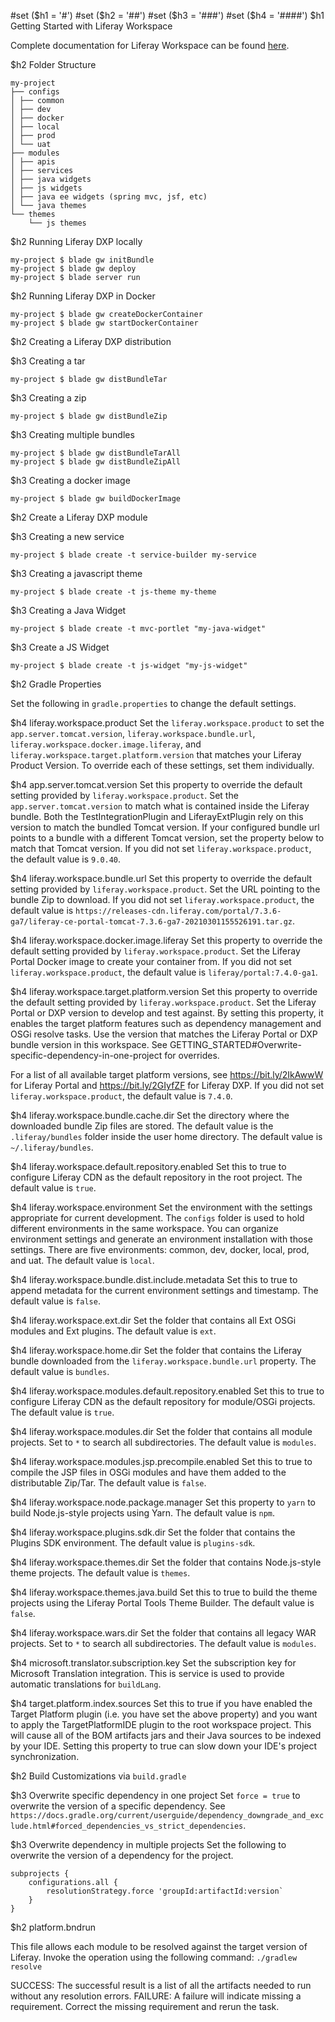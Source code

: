 #set ($h1 = '#')
#set ($h2 = '##')
#set ($h3 = '###')
#set ($h4 = '####')
$h1 Getting Started with Liferay Workspace

Complete documentation for Liferay Workspace can be found
[here](https://learn.liferay.com/dxp/7.x/en/developing-applications/tooling/liferay-workspace.html).

$h2 Folder Structure
```
my-project
├── configs
│ ├── common
│ ├── dev
│ ├── docker
│ ├── local
│ ├── prod
│ └── uat
├── modules
│ ├── apis
│ ├── services
│ ├── java widgets
│ ├── js widgets
│ ├── java ee widgets (spring mvc, jsf, etc)
│ └── java themes
└── themes
    └── js themes
```

$h2 Running Liferay DXP locally
```
my-project $ blade gw initBundle
my-project $ blade gw deploy
my-project $ blade server run
```
$h2 Running Liferay DXP in Docker
```
my-project $ blade gw createDockerContainer
my-project $ blade gw startDockerContainer
```

$h2 Creating a Liferay DXP distribution

$h3 Creating a tar
```
my-project $ blade gw distBundleTar
```

$h3 Creating a zip
```
my-project $ blade gw distBundleZip
```

$h3 Creating multiple bundles
```
my-project $ blade gw distBundleTarAll
my-project $ blade gw distBundleZipAll
```

$h3 Creating a docker image
```
my-project $ blade gw buildDockerImage
```

$h2 Create a Liferay DXP module

$h3 Creating a new service
```
my-project $ blade create -t service-builder my-service
```

$h3 Creating a javascript theme
```
my-project $ blade create -t js-theme my-theme
```

$h3 Creating a Java Widget
```
my-project $ blade create -t mvc-portlet "my-java-widget"
```

$h3 Create a JS Widget
```
my-project $ blade create -t js-widget "my-js-widget"
```

$h2 Gradle Properties

Set the following in `gradle.properties` to change the default settings.

$h4 liferay.workspace.product
Set the `liferay.workspace.product` to set the `app.server.tomcat.version`,
`liferay.workspace.bundle.url`, `liferay.workspace.docker.image.liferay`, and
`liferay.workspace.target.platform.version` that matches your Liferay Product
Version. To override each of these settings, set them individually.

$h4 app.server.tomcat.version
Set this property to override the default setting provided by
`liferay.workspace.product`. Set the `app.server.tomcat.version` to match what
is contained inside the Liferay bundle. Both the TestIntegrationPlugin and
LiferayExtPlugin rely on this version to match the bundled Tomcat version. If
your configured bundle url points to a bundle with a different Tomcat version,
set the property below to match that Tomcat version. If you did not set
`liferay.workspace.product`, the default value is `9.0.40`.

$h4 liferay.workspace.bundle.url
Set this property to override the default setting provided by
`liferay.workspace.product`. Set the URL pointing to the bundle Zip to
download. If you did not set `liferay.workspace.product`, the default value is
`https://releases-cdn.liferay.com/portal/7.3.6-ga7/liferay-ce-portal-tomcat-7.3.6-ga7-20210301155526191.tar.gz`.

$h4 liferay.workspace.docker.image.liferay
Set this property to override the default setting provided by
`liferay.workspace.product`. Set the Liferay Portal Docker image to create
your container from. If you did not set `liferay.workspace.product`, the
default value is `liferay/portal:7.4.0-ga1`.

$h4 liferay.workspace.target.platform.version
Set this property to override the default setting provided by
`liferay.workspace.product`. Set the Liferay Portal or DXP version to
develop and test against. By setting this property, it enables the target
platform features such as dependency management and OSGi resolve tasks. Use the
version that matches the Liferay Portal or DXP bundle version in this workspace.
See GETTING_STARTED#Overwrite-specific-dependency-in-one-project for overrides.

For a list of all available target platform versions, see
https://bit.ly/2IkAwwW for Liferay Portal and https://bit.ly/2GIyfZF for
Liferay DXP. If you did not set `liferay.workspace.product`, the default value
is `7.4.0`.

$h4 liferay.workspace.bundle.cache.dir
Set the directory where the downloaded bundle Zip files are stored. The default
value is the `.liferay/bundles` folder inside the user home directory. The
default value is `~/.liferay/bundles`.

$h4 liferay.workspace.default.repository.enabled
Set this to true to configure Liferay CDN as the default repository in the root
project. The default value is `true`.

$h4 liferay.workspace.environment
Set the environment with the settings appropriate for current development. The
`configs` folder is used to hold different environments in the same workspace.
You can organize environment settings and generate an environment installation
with those settings. There are five environments: common, dev, docker, local,
prod, and uat. The default value is `local`.

$h4 liferay.workspace.bundle.dist.include.metadata
Set this to true to append metadata for the current environment settings and
timestamp. The default value is `false`.

$h4 liferay.workspace.ext.dir
Set the folder that contains all Ext OSGi modules and Ext plugins. The default
value is `ext`.

$h4 liferay.workspace.home.dir
Set the folder that contains the Liferay bundle downloaded from the
`liferay.workspace.bundle.url` property. The default value is `bundles`.

$h4 liferay.workspace.modules.default.repository.enabled
Set this to true to configure Liferay CDN as the default repository for
module/OSGi projects. The default value is `true`.

$h4 liferay.workspace.modules.dir
Set the folder that contains all module projects. Set to `*` to search all
subdirectories. The default value is `modules`.

$h4 liferay.workspace.modules.jsp.precompile.enabled
Set this to true to compile the JSP files in OSGi modules and have them added
to the distributable Zip/Tar. The default value is `false`.

$h4 liferay.workspace.node.package.manager
Set this property to `yarn` to build Node.js-style projects using Yarn. The
default value is `npm`.

$h4 liferay.workspace.plugins.sdk.dir
Set the folder that contains the Plugins SDK environment. The default value is
`plugins-sdk`.

$h4 liferay.workspace.themes.dir
Set the folder that contains Node.js-style theme projects. The default value is
`themes`.

$h4 liferay.workspace.themes.java.build
Set this to true to build the theme projects using the Liferay Portal Tools
Theme Builder. The default value is `false`.

$h4 liferay.workspace.wars.dir
Set the folder that contains all legacy WAR projects. Set to `*` to search all
subdirectories. The default value is `modules`.

$h4 microsoft.translator.subscription.key
Set the subscription key for Microsoft Translation integration. This is service
is used to provide automatic translations for `buildLang`.

$h4 target.platform.index.sources
Set this to true if you have enabled the Target Platform plugin (i.e. you have
set the above property) and you want to apply the TargetPlatformIDE plugin to
the root workspace project. This will cause all of the BOM artifacts jars and
their Java sources to be indexed by your IDE. Setting this property to true can
slow down your IDE's project synchronization.

$h2 Build Customizations via `build.gradle`

$h3 Overwrite specific dependency in one project
Set `force = true` to overwrite the version of a specific dependency. See
`https://docs.gradle.org/current/userguide/dependency_downgrade_and_exclude.html#forced_dependencies_vs_strict_dependencies`.

$h3 Overwrite dependency in multiple projects
Set the following to overwrite the version of a dependency for the project.
```
subprojects {
	configurations.all {
		resolutionStrategy.force 'groupId:artifactId:version`
	}
}
```

$h2 platform.bndrun

This file allows each module to be resolved against the target version of
Liferay. Invoke the operation using the following command:
`./gradlew resolve`

SUCCESS: The successful result is a list of all the artifacts needed to run
without any resolution errors.
FAILURE: A failure will indicate missing a requirement. Correct the missing
requirement and rerun the task.
